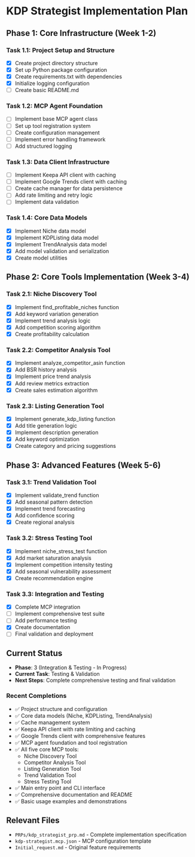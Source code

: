 # KDP Strategist Implementation Plan

## Phase 1: Core Infrastructure (Week 1-2)

### Task 1.1: Project Setup and Structure
- [x] Create project directory structure
- [x] Set up Python package configuration
- [x] Create requirements.txt with dependencies
- [x] Initialize logging configuration
- [ ] Create basic README.md

### Task 1.2: MCP Agent Foundation
- [ ] Implement base MCP agent class
- [ ] Set up tool registration system
- [ ] Create configuration management
- [ ] Implement error handling framework
- [ ] Add structured logging

### Task 1.3: Data Client Infrastructure
- [ ] Implement Keepa API client with caching
- [ ] Implement Google Trends client with caching
- [ ] Create cache manager for data persistence
- [ ] Add rate limiting and retry logic
- [ ] Implement data validation

### Task 1.4: Core Data Models
- [x] Implement Niche data model
- [x] Implement KDPListing data model
- [x] Implement TrendAnalysis data model
- [x] Add model validation and serialization
- [x] Create model utilities

## Phase 2: Core Tools Implementation (Week 3-4)

### Task 2.1: Niche Discovery Tool
- [x] Implement find_profitable_niches function
- [x] Add keyword variation generation
- [x] Implement trend analysis logic
- [x] Add competition scoring algorithm
- [x] Create profitability calculation

### Task 2.2: Competitor Analysis Tool
- [x] Implement analyze_competitor_asin function
- [x] Add BSR history analysis
- [x] Implement price trend analysis
- [x] Add review metrics extraction
- [x] Create sales estimation algorithm

### Task 2.3: Listing Generation Tool
- [x] Implement generate_kdp_listing function
- [x] Add title generation logic
- [x] Implement description generation
- [x] Add keyword optimization
- [x] Create category and pricing suggestions

## Phase 3: Advanced Features (Week 5-6)

### Task 3.1: Trend Validation Tool
- [x] Implement validate_trend function
- [x] Add seasonal pattern detection
- [x] Implement trend forecasting
- [x] Add confidence scoring
- [x] Create regional analysis

### Task 3.2: Stress Testing Tool
- [x] Implement niche_stress_test function
- [x] Add market saturation analysis
- [x] Implement competition intensity testing
- [x] Add seasonal vulnerability assessment
- [x] Create recommendation engine

### Task 3.3: Integration and Testing
- [x] Complete MCP integration
- [ ] Implement comprehensive test suite
- [ ] Add performance testing
- [x] Create documentation
- [ ] Final validation and deployment

## Current Status
- **Phase**: 3 (Integration & Testing - In Progress)
- **Current Task**: Testing & Validation
- **Next Steps**: Complete comprehensive testing and final validation

### Recent Completions
- ✅ Project structure and configuration
- ✅ Core data models (Niche, KDPListing, TrendAnalysis)
- ✅ Cache management system
- ✅ Keepa API client with rate limiting and caching
- ✅ Google Trends client with comprehensive features
- ✅ MCP agent foundation and tool registration
- ✅ All five core MCP tools:
  - Niche Discovery Tool
  - Competitor Analysis Tool
  - Listing Generation Tool
  - Trend Validation Tool
  - Stress Testing Tool
- ✅ Main entry point and CLI interface
- ✅ Comprehensive documentation and README
- ✅ Basic usage examples and demonstrations

## Relevant Files
- `PRPs/kdp_strategist_prp.md` - Complete implementation specification
- `kdp-strategist.mcp.json` - MCP configuration template
- `Initial_request.md` - Original feature requirements